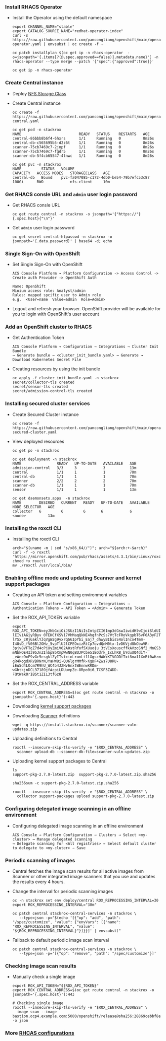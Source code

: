 ### Install RHACS Operator

* Install the Operator using the default namespace
  ```
  export CHANNEL_NAME="stable"
  export CATALOG_SOURCE_NAME="redhat-operator-index"
  curl -s https://raw.githubusercontent.com/pancongliang/openshift/main/operator/acs/01-operator.yaml | envsubst | oc create -f -

  oc patch installplan $(oc get ip -n rhacs-operator  -o=jsonpath='{.items[?(@.spec.approved==false)].metadata.name}') -n rhacs-operator --type merge --patch '{"spec":{"approved":true}}'

  oc get ip -n rhacs-operator
  ```

### Create Central instance

* Deploy [NFS Storage Class](https://github.com/pancongliang/openshift/blob/main/storage/nfs-storageclass/readme.md)
  
* Create Central instance
  ```
  oc create -f https://raw.githubusercontent.com/pancongliang/openshift/main/operator/acs/02-central.yaml

  oc get pod -n stackrox
  NAME                          READY   STATUS    RESTARTS   AGE
  central-86bbb8b6f4-6hxrs      1/1     Running   0          8m26s
  central-db-c565695b5-d2z6t    1/1     Running   0          8m26s
  scanner-75cb7469c7-2jnpf      1/1     Running   0          8m26s
  scanner-75cb7469c7-fgdr5      1/1     Running   0          8m26s
  scanner-db-5f4cb65547-4lnwc   1/1     Running   0          8m26s

  oc get pvc -n stackrox
  NAME         STATUS   VOLUME                                     CAPACITY   ACCESS MODES   STORAGECLASS   AGE
  central-db   Bound    pvc-fa047085-c172-4db0-be54-79b7efc53c87   100Gi      RWO            nfs-client     10m
  ```

### Get RHACS consle URL and `admin` user login password

* Get RHACS consle URL
  ```
  oc get route central -n stackrox -o jsonpath='{"https://"}{.spec.host}{"\n"}'
  ```
  
* Get `admin` user login password
  ```
  oc get secret central-htpasswd -n stackrox -o jsonpath='{.data.password}' | base64 -d; echo
  ```

### Single Sign-On with OpenShift

* Set Single Sign-On with OpenShift
  ```
  ACS Console Platform → Platform Configuration -> Access Control -> Create auth Provider -> OpenShift Auth

  Name: OpenShift
  Minium access role: Analyst/admin
  Rules: mapped spcific user to Admin role
  e.g.  <User=name  Value=admin  Role=Admin>
  ```  
* Logout and refresh your browser. OpenShift provider will be available for you to login with OpenShift's user account

### Add an OpenShift cluster to RHACS

* Get Authentication Token
  ```
  ACS Console Platform → Configuration → Integrations → Cluster Init Bundle
  → Generate bundle → <cluster_init_bundle.yaml> → Generate → Download Kubernetes Secret File
  ```
  
* Creating resources by using the init bundle
  ```
  oc apply -f cluster_init_bundle.yaml -n stackrox
  secret/collector-tls created
  secret/sensor-tls created
  secret/admission-control-tls created
  ```

### Installing secured cluster services

* Create Secured Cluster instance
  ```
  oc create -f https://raw.githubusercontent.com/pancongliang/openshift/main/operator/acs/03-secured-cluster.yaml
  ```
  
* View deployed resources
  ```
  oc get po -n stackrox

  oc get deployment -n stackrox
  NAME                READY   UP-TO-DATE   AVAILABLE   AGE
  admission-control   3/3     3            3           13m
  central             1/1     1            1           70m
  central-db          1/1     1            1           70m
  scanner             2/2     2            2           70m
  scanner-db          1/1     1            1           70m
  sensor              1/1     1            1           13m

  oc get daemonsets.apps  -n stackrox
  NAME        DESIRED   CURRENT   READY   UP-TO-DATE   AVAILABLE   NODE SELECTOR   AGE
  collector   6         6         6       6            6           <none>          13m
  ```

### Installing the roxctl CLI

* Installing the roxctl CLI
  ```
  arch="$(uname -m | sed "s/x86_64//")"; arch="${arch:+-$arch}"
  curl -f -o roxctl "https://mirror.openshift.com/pub/rhacs/assets/4.3.1/bin/Linux/roxctl${arch}"
  chmod +x roxctl
  mv ./roxctl /usr/local/bin/
  ```

### Enabling offline mode and updating Scanner and kernel support packages

* Creating an API token and setting environment variables
  ```
  ACS Console → Platform Configuration → Integrations → Authentication Tokens → API Token → <Admin> → Generate Token
  ```
  
* Set the ROX_API_TOKEN variable
  ```
  export ROX_API_TOKEN=eyJhbGciOiJSUzI1NiIsImtpZCI6Imp3dGswIiwidHlwIjoiSldUIn0.eyJhdWQiOlsiaHR0cHM6Ly9zdGFja3JveC5pby9qd3Qtc291cmNlcyNhcGktdG9rZW5zIl0sImV4cCI6MTczNTQxMjIyMCwiaWF0IjoxNzAzODc2MjIwLCJpc3MiOiJodHRwczovL3N0YWNrcm94LmlvL2p3dCIsImp0aSI6IjIwYzQ3OTE0LTJmMjQtNDQzZi05NDFhLWE0ZGQ5MTRiMGQxMSIsIm5hbWUiOiJhZG1pbiIsInJvbGVzIjpbIkFkbWluIl19.BWzkQNPv-lEIviAGiyRByv_0TEHCfXSV17VhMaqQkNE4hgfnPcSs7VtTcFRoVkgpbT6vF0A3yF2T5lYu4_x1W0_QY3N6F5TxKGDPAfXb-lYSx_cRjGaklYJqVgW2g9yxrqG6IpYbi_Eaj7_dhwyBIbisS4olInco4Tmm-I4UsD_fV06Bl2OHz_5vpTlU2lCPEOxizRtCp7ovdQnM0tx-1vDKVjd8kObwVR-3pjv8VFTgZ7d4cPjUyZmiV02A0stRfof5XUuoju_3tVCsXouscffkAVzoSNf2_MnGS3vZPlUgczqzuoE-mNbkOE4I395JnZInbp8bXmpWwN0qBUJPCbe51EO3rk_IcLhR8_bYduUQ4diY-_eAec9xE9vGc5csgklZyITstcioLrunLt1lGgscHAWxKTVGODfTxt8ma11XmBt0wHzmqyCvI1HFe9lbazoCRiTJrZdtpjqSJhAkOiszxXV_pUjeMPzfu4GQY24PDvAySFyhkHnABtzCIWaG0uK8IyFeJhVol-gR4kogdXRVBRNrNJYaHW8i-QU6lgrMMfR-KgDF4Zws7U8RU-iEu5d4LOcm7R9hU_WC4b4JZHv6nxtWEnnwKRDm-wGbtkjnDCL37189jfAcpiLDUuvpZe-8Rpo0i6_TCSF3Z4DD-FQtWakOrIBSt1ZIL3tfGz8
  ```

* Set the ROX_CENTRAL_ADDRESS variable
  ```
  export ROX_CENTRAL_ADDRESS=$(oc get route central -n stackrox -o jsonpath='{.spec.host}'):443
  ```

* Downloading [kernel support packages](https://install.stackrox.io/collector/support-packages/index.html)
  
* Downloading [Scanner](https://install.stackrox.io/scanner/scanner-vuln-updates.zip) definitions
  ```
  wget -q https://install.stackrox.io/scanner/scanner-vuln-updates.zip
  ```
  
* Uploading definitions to Central
  ```
  roxctl --insecure-skip-tls-verify -e "$ROX_CENTRAL_ADDRESS" \
    scanner upload-db --scanner-db-file=scanner-vuln-updates.zip
  ```

* Uploading kernel support packages to Central
  ```
  ls
  support-pkg-2.7.0-latest.zip  support-pkg-2.7.0-latest.zip.sha256

  sha256sum -c support-pkg-2.7.0-latest.zip.sha256

  roxctl --insecure-skip-tls-verify -e "$ROX_CENTRAL_ADDRESS" \
    collector support-packages upload support-pkg-2.7.0-latest.zip
  ```

### Configuring delegated image scanning in an offline environment

* Configuring delegated image scanning in an offline environment 
  ```
  ACS Console → Platform Configuration → Clusters → Select <my-cluster> → Manage delegated scanning
  → Delegate scanning for <All registries> → Select default cluster to delegate to <my-cluter> → Save
  ```

### Periodic scanning of images

* Central fetches the image scan results for all active images from Scanner or other integrated image scanners that you use and updates the results every 4 hours.

* Change the interval for periodic scanning images
  ```
  oc -n stackrox set env deploy/central ROX_REPROCESSING_INTERVAL=30
  export ROX_REPROCESSING_INTERVAL="30m"
  
  oc patch central stackrox-central-services -n stackrox \
     --type=json -p="$(echo '[{"op": "add", "path": "/spec/customize", "value": {"envVars": [{"name": "ROX_REPROCESSING_INTERVAL", "value": "${ROX_REPROCESSING_INTERVAL}"}]}}]' | envsubst)"
  ```

* Fallback to default periodic image scan interval
  ```
  oc patch central stackrox-central-services -n stackrox \
     --type=json -p='[{"op": "remove", "path": "/spec/customize"}]'
  ```
### Checking image scan results

* Manually check a single image
  ```
  export ROX_API_TOKEN="${ROX_API_TOKEN}"
  export ROX_CENTRAL_ADDRESS=$(oc get route central -n stackrox -o jsonpath='{.spec.host}'):443

  # Checking single image
  roxctl --insecure-skip-tls-verify -e "$ROX_CENTRAL_ADDRESS" \
    image scan --image bastion.ocp4.example.com:5000/openshift/release@sha256:28869cebbf8e5454493def0e6c8eb9bf33bfd8d56d1ce106a6c6708530c2c1c2 -o json
  ```

### More [RHCAS configurations](https://github.com/rhthsa/openshift-demo/blob/main/acs.md#scan-and-check-image-with-roxctl)
